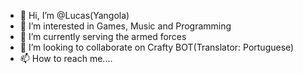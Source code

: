 - 👋 Hi, I’m @Lucas(Yangola)
- 👀 I’m interested in Games, Music and Programming
- 🌱 I’m currently serving the armed forces
- 💞️ I’m looking to collaborate on Crafty BOT(Translator: Portuguese)
- 📫 How to reach me....
